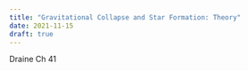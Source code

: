 ```yaml
---
title: "Gravitational Collapse and Star Formation: Theory"
date: 2021-11-15
draft: true
---
```


Draine Ch 41
